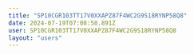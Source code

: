 ```yaml
---
title: "SP10CGR103TT17V0XXAPZ87F4WC2G9S18RYNP58Q8"
date: 2024-07-19T07:08:58.891Z
user: SP10CGR103TT17V0XXAPZ87F4WC2G9S18RYNP58Q8
layout: "users"
---
```

    